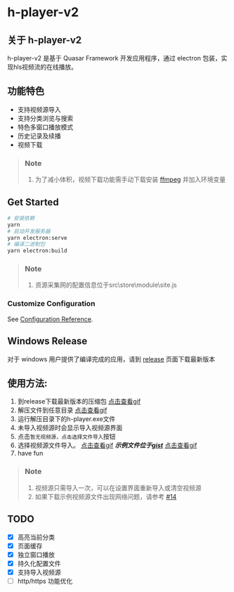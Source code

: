 # h-player-v2

## 关于 h-player-v2

h-player-v2 是基于 Quasar Framework 开发应用程序，通过 electron 包装，实现hls视频流的在线播放。

## 功能特色

+ 支持视频源导入
+ 支持分类浏览与搜索
+ 特色多窗口播放模式
+ 历史记录及续播
+ 视频下载

> ### Note
>
> 1. 为了减小体积，视频下载功能需手动下载安装 [ffmpeg](https://ffmpeg.org/download.html) 并加入环境变量

## Get Started

```bash
# 安装依赖
yarn
# 启动开发服务器
yarn electron:serve
# 编译二进制包
yarn electron:build
```

> ### Note
>
> 1. 资源采集网的配置信息位于src\store\module\site.js

### Customize Configuration

See [Configuration Reference](https://quasar.dev/quasar-cli/quasar-conf-js).

## Windows Release

对于 windows 用户提供了编译完成的应用，请到 [release](https://github.com/zengde/h-player-v2/releases) 页面下载最新版本

## 使用方法:

1. 到release下载最新版本的压缩包 <a target="_blank" href ="https://raw.githubusercontent.com/ZyqGitHub1/h-player-v2/master/screenshot/download.gif">点击查看gif</a>
2. 解压文件到任意目录 <a target="_blank" href ="https://raw.githubusercontent.com/ZyqGitHub1/h-player-v2/master/screenshot/unzip.gif">点击查看gif</a>
3. 运行解压目录下的h-player.exe文件
4. 未导入视频源时会显示导入视频源界面
5. 点击`暂无视频源，点击选择文件导入`按钮
6. 选择视频源文件导入。 <a target="_blank" href ="https://raw.githubusercontent.com/ZyqGitHub1/h-player-v2/master/screenshot/import-source.gif">点击查看gif</a> ***示例文件位于[gist](https://gist.github.com/ZyqGitHub1/104becf19ebb84f601e3d32b59418944)*** <a target="_blank" href ="https://raw.githubusercontent.com/ZyqGitHub1/h-player-v2/master/screenshot/download-sorce.gif">点击查看gif</a>
7. have fun

> ### Note
>
> 1. 视频源只需导入一次，可以在设置界面重新导入或清空视频源
> 2. 如果下载示例视频源文件出现网络问题，请参考 [#14](https://github.com/ZyqGitHub1/h-player-v2/issues/14#issuecomment-517104860)

## TODO

- [x] 高亮当前分类
- [x] 页面缓存
- [x] 独立窗口播放
- [x] 持久化配置文件
- [x] 支持导入视频源
- [ ] http/https 功能优化
